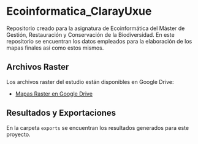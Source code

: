 # Ecoinformatica_ClarayUxue
Repositorio creado para la asignatura de Ecoinformática del Máster de Gestión, Restauración y Conservación de la Biodiversidad.  En este repositorio se encuentran los datos empleados para la elaboración de los mapas finales así como estos mismos. 

## Archivos Raster
Los archivos raster del estudio están disponibles en Google Drive:
- [Mapas Raster en Google Drive](https://drive.google.com/drive/folders/12QESDpU54Fyb269g7HjCYFLz-sgjqm0w?usp=drive_link)

## Resultados y Exportaciones
En la carpeta `exports` se encuentran los resultados generados para este proyecto.




